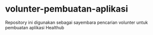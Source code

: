 # volunter-pembuatan-aplikasi
Repository ini digunakan sebagai sayembara pencarian volunter untuk pembuatan aplikasi Healthub
